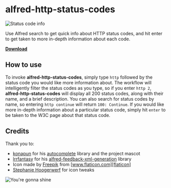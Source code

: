 # alfred-http-status-codes

![Status code info](http://i.imgur.com/N7FlAwl.png)

Use Alfred search to get quick info about HTTP status codes, and hit enter to get taken to more in-depth information about each code.

**[Download][releases]**

## How to use

To invoke **alfred-http-status-codes**, simply type `http` followed by the status code you would like more information about. The workflow will intelligently filter the status codes as you type, so if you enter `http 2`, **alfred-http-status-codes** will display all 200 status codes, along with their name, and a brief description. You can also search for status codes by name, so entering `http continue` will return `100: Continue`. If you would like more in-depth information about a particular status code, simply hit `enter` to be taken to the W3C page about that status code.

## Credits

Thank you to:
* [konapun] for his [autocomplete] library and the project mascot
* [lrrfantasy] for his [alfred-feedback-xml-generation][xml] library
* Icon made by [Freepik] from [www.flaticon.com][flaticon]
* [Stephanie Hoogerwerf][stephanie] for icon tweaks

[releases]: https://github.com/goronfreeman/alfred-http-status-codes/releases
[konapun]: https://github.com/konapun
[autocomplete]: https://github.com/konapun/autocomplete
[lrrfantasy]: https://github.com/lrrfantasy
[xml]: https://github.com/lrrfantasy/alfred-feedback-xml-generation
[freepik]: http://www.freepik.com
[flaticon]: http://www.flaticon.com
[stephanie]: http://stephaniehoogerwerf.com/

![You're gonna shine](https://cloud.githubusercontent.com/assets/498643/7970023/cd2f676e-0a00-11e5-9597-627feafe931a.png)
